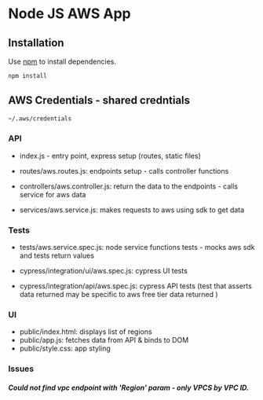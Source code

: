 # Node JS AWS App

## Installation

Use [npm](https://www.npmjs.com/) to install dependencies.

```bash
npm install
```

## AWS Credentials - shared credntials

```bash
~/.aws/credentials
```

### API

- index.js - entry point, express setup (routes, static files)

- routes/aws.routes.js: endpoints setup - calls controller functions

- controllers/aws.controller.js: return the data to the endpoints - calls service for aws data

- services/aws.service.js: makes requests to aws using sdk to get data

### Tests

- tests/aws.service.spec.js: node service functions tests - mocks aws sdk and tests return values

- cypress/integration/ui/aws.spec.js: cypress UI tests

- cypress/integration/api/aws.spec.js: cypress API tests (test that asserts data returned may be specific to aws free tier data returned )

### UI

- public/index.html: displays list of regions
- public/app.js: fetches data from API & binds to DOM
- public/style.css: app styling

### Issues

##### Could not find vpc endpoint with 'Region' param - only VPCS by VPC ID.
